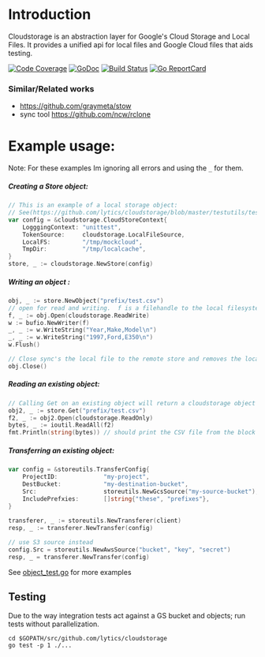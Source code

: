 # Introduction
Cloudstorage is an abstraction layer for Google's Cloud Storage and Local Files.
It provides a unified api for local files and Google Cloud files that aids testing.

[![Code Coverage](https://codecov.io/gh/lytics/cloudstorage/branch/master/graph/badge.svg)](https://codecov.io/gh/lytics/cloudstorage)
[![GoDoc](https://godoc.org/github.com/lytics/cloudstorage?status.svg)](http://godoc.org/github.com/lytics/cloudstorage)
[![Build Status](https://travis-ci.org/lytics/cloudstorage.svg?branch=master)](https://travis-ci.org/lytics/cloudstorage)
[![Go ReportCard](https://goreportcard.com/badge/lytics/cloudstorage)](https://goreportcard.com/report/lytics/cloudstorage)


### Similar/Related works
* https://github.com/graymeta/stow
* sync tool https://github.com/ncw/rclone


# Example usage:
Note: For these examples Im ignoring all errors and using the `_` for them.

##### Creating a Store object:
```go
// This is an example of a local storage object:  
// See(https://github.com/lytics/cloudstorage/blob/master/testutils/testutils.go#L30) for a GCS example:
var config = &cloudstorage.CloudStoreContext{
	LogggingContext: "unittest",
	TokenSource:     cloudstorage.LocalFileSource,
	LocalFS:         "/tmp/mockcloud",
	TmpDir:          "/tmp/localcache",
}
store, _ := cloudstorage.NewStore(config)
```

##### Writing an object :
```go
obj, _ := store.NewObject("prefix/test.csv")
// open for read and writing.  f is a filehandle to the local filesystem.
f, _ := obj.Open(cloudstorage.ReadWrite) 
w := bufio.NewWriter(f)
_, _ := w.WriteString("Year,Make,Model\n")
_, _ := w.WriteString("1997,Ford,E350\n")
w.Flush()

// Close sync's the local file to the remote store and removes the local tmp file.
obj.Close()
```


##### Reading an existing object:
```go
// Calling Get on an existing object will return a cloudstorage object or the cloudstorage.ObjectNotFound error.
obj2, _ := store.Get("prefix/test.csv")
f2, _ := obj2.Open(cloudstorage.ReadOnly)
bytes, _ := ioutil.ReadAll(f2)
fmt.Println(string(bytes)) // should print the CSV file from the block above...
```

##### Transferring an existing object:
```go
var config = &storeutils.TransferConfig{
	ProjectID:             "my-project",
	DestBucket:            "my-destination-bucket",
	Src:                   storeutils.NewGcsSource("my-source-bucket"),
	IncludePrefxies:       []string{"these", "prefixes"},
}
 
transferer, _ := storeutils.NewTransferer(client)
resp, _ := transferer.NewTransfer(config)

// use S3 source instead
config.Src = storeutils.NewAwsSource("bucket", "key", "secret") 
resp, _ = transferer.NewTransfer(config)
```

See [object_test.go](https://github.com/lytics/cloudstorage/blob/master/object_test.go) for more examples

## Testing

Due to the way integration tests act against a GS bucket and objects; run tests without parallelization. 

```
cd $GOPATH/src/github.com/lytics/cloudstorage
go test -p 1 ./...
```

